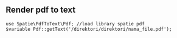 ## Render pdf to text

    use Spatie\PdfToText\Pdf; //load library spatie pdf
    $variable Pdf::getText('/direktori/direktori/nama_file.pdf');
